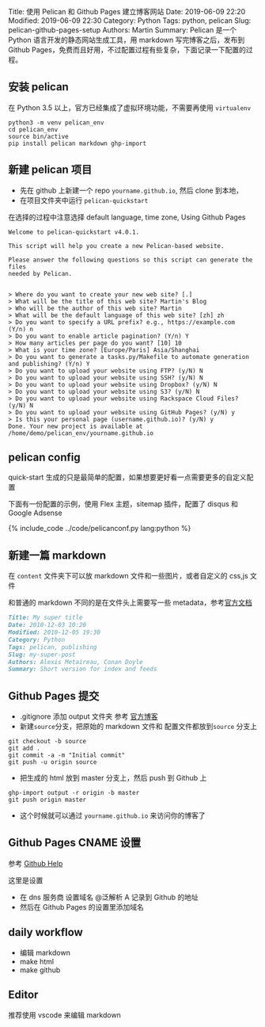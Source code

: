 Title: 使用 Pelican 和 Github Pages 建立博客网站
Date: 2019-06-09 22:20
Modified: 2019-06-09 22:30
Category: Python
Tags: python, pelican
Slug: pelican-github-pages-setup
Authors: Martin
Summary: Pelican 是一个 Python 语言开发的静态网站生成工具，用 markdown 写完博客之后，发布到Github Pages，免费而且好用，不过配置过程有些复杂，下面记录一下配置的过程。


## 安装 pelican

在 Python 3.5 以上，官方已经集成了虚拟环境功能，不需要再使用 `virtualenv`

```
python3 -m venv pelican_env
cd pelican_env
source bin/active
pip install pelican markdown ghp-import
```

## 新建 pelican 项目

- 先在 github 上新建一个 repo `yourname.github.io`, 然后 clone 到本地，
- 在项目文件夹中运行 `pelican-quickstart`

在选择的过程中注意选择 default language, time zone, Using Github Pages

```
Welcome to pelican-quickstart v4.0.1.

This script will help you create a new Pelican-based website.

Please answer the following questions so this script can generate the files
needed by Pelican.


> Where do you want to create your new web site? [.]
> What will be the title of this web site? Martin's Blog
> Who will be the author of this web site? Martin
> What will be the default language of this web site? [zh] zh
> Do you want to specify a URL prefix? e.g., https://example.com   (Y/n) n
> Do you want to enable article pagination? (Y/n) Y
> How many articles per page do you want? [10] 10
> What is your time zone? [Europe/Paris] Asia/Shanghai
> Do you want to generate a tasks.py/Makefile to automate generation and publishing? (Y/n) Y
> Do you want to upload your website using FTP? (y/N) N
> Do you want to upload your website using SSH? (y/N) N
> Do you want to upload your website using Dropbox? (y/N) N
> Do you want to upload your website using S3? (y/N) N
> Do you want to upload your website using Rackspace Cloud Files? (y/N) N
> Do you want to upload your website using GitHub Pages? (y/N) y
> Is this your personal page (username.github.io)? (y/N) y
Done. Your new project is available at /home/demo/pelican_env/yourname.github.io
```

## pelican config

quick-start 生成的只是最简单的配置，如果想要更好看一点需要更多的自定义配置

下面有一份配置的示例，使用 Flex 主题，sitemap 插件，配置了 disqus 和 Google Adsense

{% include_code ../code/pelicanconf.py lang:python %}

## 新建一篇 markdown

在 `content` 文件夹下可以放 markdown 文件和一些图片，或者自定义的 css,js 文件

和普通的 markdown 不同的是在文件头上需要写一些 metadata，参考[官方文档](https://docs.getpelican.com/en/stable/content.html#file-metadata)

```markdown
Title: My super title
Date: 2010-12-03 10:20
Modified: 2010-12-05 19:30
Category: Python
Tags: pelican, publishing
Slug: my-super-post
Authors: Alexis Metaireau, Conan Doyle
Summary: Short version for index and feeds
```

## Github Pages 提交

- .gitignore 添加 output 文件夹 参考 [官方博客](https://github.com/getpelican/pelican-blog/blob/master/.gitignore)
- 新建`source`分支，把原始的 markdown 文件和 配置文件都放到`source` 分支上

```
git checkout -b source
git add .
git commit -a -m "Initial commit"
git push -u origin source
```
- 把生成的 html 放到 master 分支上，然后 push 到 Github 上

```
ghp-import output -r origin -b master
git push origin master
```

- 这个时候就可以通过 `yourname.github.io` 来访问你的博客了

## Github Pages CNAME 设置

参考 [Github Help](https://help.github.com/en/articles/about-supported-custom-domains)

这里是设置 

- 在 dns 服务商 设置域名 @泛解析 A 记录到 Github 的地址
- 然后在 Github Pages 的设置里添加域名


## daily workflow

- 编辑 markdown
- make html
- make github



## Editor

推荐使用 vscode 来编辑 markdown
